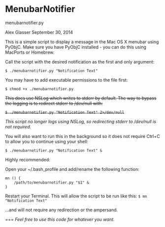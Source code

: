 MenubarNotifier
===

menubarnotifier.py

Alex Glasser
September 30, 2014

This is a simple script to display a message in the Mac OS X menubar using 
PyObjC. Make sure you have PyObjC installed - you can do this using MacPorts 
or Homebrew.

Call the script with the desired notification as the first and only argument:

``$ ./menubarnotifier.py "Notification Text"``

You may have to add executable permissions to the file first:

``$ chmod +x ./menubarnotifier.py``

~~This does use NSLog which writes to stderr by default. The way to bypass the 
logging is to redirect stderr to /dev/null with:~~

~~``$ ./menubarnotifier.py "Notification Text" 2>/dev/null``~~

_This script no longer logs using NSLog, so redirecting stderr to /dev/null is not required._

You will also want to run this in the background so it does not require 
Ctrl+C to allow you to continue using your shell:

``$ ./menubarnotifier.py "Notification Text" &``

Highly recommended:

Open your ~/.bash_profile and add/rename the following function:

```
mn () {
    /path/to/menubarnotifier.py "$1" &
}
```

Restart your Terminal. This will allow the script to be run like this:
``$ mn "Notification Text"``

...and will not require any redirection or the ampersand. 

===
_Feel free to use this code for whatever you want._
